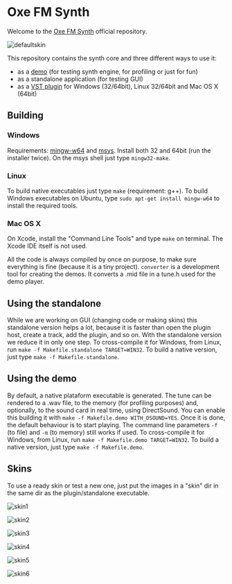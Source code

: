 # Oxe FM Synth
Welcome to the [Oxe FM Synth](http://www.oxesoft.com/) official repository.

![defaultskin](http://www.oxesoft.com/images/screenshot_full.png)

This repository contains the synth core and three different ways to use it:

- as a [demo](https://en.wikipedia.org/wiki/Demoscene) (for testing synth engine, for profiling or just for fun)
- as a standalone application (for testing GUI)
- as a [VST plugin](https://pt.wikipedia.org/wiki/Virtual_Studio_Technology) for Windows (32/64bit), Linux 32/64bit and Mac OS X (64bit)

## Building

### Windows
Requirements: [mingw-w64](http://mingw-w64.org/) and [msys](https://msysgit.github.io/).
Install both 32 and 64bit (run the installer twice).
On the msys shell just type ``mingw32-make``.

### Linux
To build native executables just type ``make`` (requirement: g++).
To build Windows executables on Ubuntu, type ``sudo apt-get install mingw-w64`` to install the required tools.

### Mac OS X
On Xcode, install the "Command Line Tools" and type ``make`` on terminal. The Xcode IDE itself is not used.

All the code is always compiled by once on purpose, to make sure everything is fine (because it is a tiny project).
``converter`` is a development tool for creating the demos. It converts a .mid file in a tune.h used for the demo player.

## Using the standalone
While we are working on GUI (changing code or making skins) this standalone version helps a lot,
because it is faster than open the plugin host, create a track, add the plugin, and so on.
With the standalone version we reduce it in only one step.
To cross-compile it for Windows, from Linux, run ``make -f Makefile.standalone TARGET=WIN32``.
To build a native version, just type ``make -f Makefile.standalone``.


## Using the demo
By default, a native plataform executable is generated.
The tune can be rendered to a .wav file, to the memory (for profiling purposes) and, optionally, to the sound card in real time, using DirectSound.
You can enable this building it with ``make -f Makefile.demo WITH_DSOUND=YES``. Once it is done, the default behaviour is to start playing. The command
line parameters ``-f`` (to file) and ``-m`` (to memory) still works if used.
To cross-compile it for Windows, from Linux, run ``make -f Makefile.demo TARGET=WIN32``.
To build a native version, just type ``make -f Makefile.demo``.

## Skins
To use a ready skin or test a new one, just put the images in a "skin" dir in the same dir as the plugin/standalone executable.

![skin1](http://www.oxesoft.com/wordpress/wp-content/uploads/2015/04/layzer.png)

![skin2](http://www.oxesoft.com/wordpress/wp-content/uploads/2015/05/snow.png)

![skin3](http://www.oxesoft.com/wordpress/wp-content/uploads/2015/08/totolitoto.png)

![skin4](http://www.oxesoft.com/wordpress/wp-content/uploads/2015/05/tx802.png)

![skin5](http://www.oxesoft.com/wordpress/wp-content/uploads/2015/10/dx7.png)

![skin6](http://www.oxesoft.com/wordpress/wp-content/uploads/2016/05/fm8like.png)
